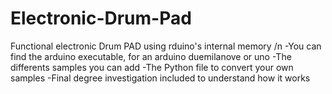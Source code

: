 # Electronic-Drum-Pad
Functional electronic Drum PAD using rduino's internal memory /n
-You can find the arduino executable, for an arduino duemilanove or uno
-The differents samples you can add
-The Python file to convert your own samples
-Final degree investigation included to understand how it works

